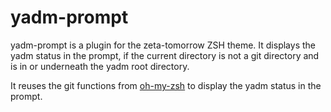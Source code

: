 # yadm-prompt

yadm-prompt is a plugin for the zeta-tomorrow ZSH theme. It displays the yadm
status in the prompt, if the current directory is not a git directory and
is in or underneath the yadm root directory.

It reuses the git functions from [oh-my-zsh](https://github.com/ohmyzsh/ohmyzsh/) to display the yadm status in the prompt.

